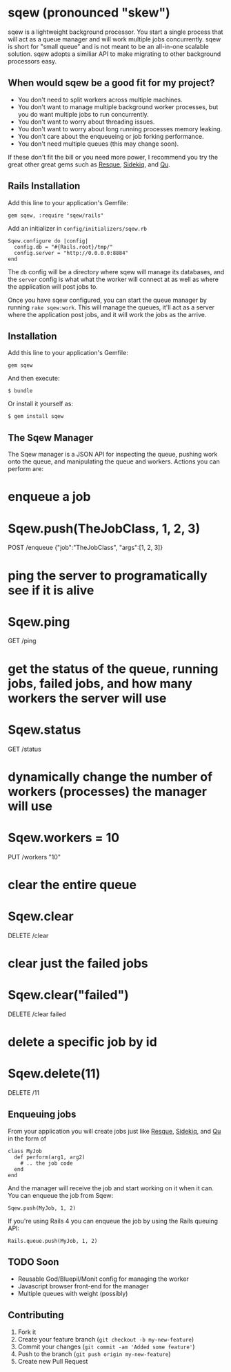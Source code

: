 # sqew (pronounced "skew")

sqew is a lightweight background processor. You start a single process that will act as a queue manager and will work multiple jobs concurrently. sqew is short for "small queue" and is not meant to be an all-in-one scalable solution. sqew adopts a similiar API to make migrating to other background processors easy.

## When would sqew be a good fit for my project?

* You don't need to split workers across multiple machines.
* You don't want to manage multiple background worker processes, but you do want multiple jobs to run concurrently.
* You don't want to worry about threading issues.
* You don't want to worry about long running processes memory leaking.
* You don't care about the enqueueing or job forking performance.
* You don't need multiple queues (this may change soon).

If these don't fit the bill or you need more power, I recommend you try the great other great gems such as [Resque](https://github.com/defunkt/resque), [Sidekiq](https://github.com/mperham/sidekiq), and [Qu](https://github.com/bkeepers/qu).

## Rails Installation

Add this line to your application's Gemfile:

    gem sqew, :require "sqew/rails"

Add an initializer in `config/initializers/sqew.rb`

    Sqew.configure do |config|
      config.db = "#{Rails.root}/tmp/"
      config.server = "http://0.0.0.0:8884"
    end

The `db` config will be a directory where sqew will manage its databases, and the `server` config is what what the worker will connect at as well as where the application will post jobs to.

Once you have sqew configured, you can start the queue manager by running `rake sqew:work`. This will manage the queues, it'll act as a server where the application post jobs, and it will work the jobs as the arrive.

## Installation

Add this line to your application's Gemfile:

    gem sqew

And then execute:

    $ bundle

Or install it yourself as:

    $ gem install sqew
    
## The Sqew Manager

The Sqew manager is a JSON API for inspecting the queue, pushing work onto the queue, and manipulating the queue and workers. Actions you can perform are:

  # enqueue a job
  # Sqew.push(TheJobClass, 1, 2, 3)
  POST /enqueue
    {"job":"TheJobClass", "args":[1, 2, 3]}
  
  # ping the server to programatically see if it is alive
  # Sqew.ping
  GET /ping
  
  # get the status of the queue, running jobs, failed jobs, and how many workers the server will use
  # Sqew.status
  GET /status
  
  # dynamically change the number of workers (processes) the manager will use
  # Sqew.workers = 10
  PUT /workers
    "10"
  
  # clear the entire queue
  # Sqew.clear
  DELETE /clear
  
  # clear just the failed jobs
  # Sqew.clear("failed")
  DELETE /clear
    failed
  
  # delete a specific job by id
  # Sqew.delete(11)
  DELETE /11
  
## Enqueuing jobs

From your application you will create jobs just like [Resque](https://github.com/defunkt/resque), [Sidekiq](https://github.com/mperham/sidekiq), and [Qu](https://github.com/bkeepers/qu) in the form of

    class MyJob
      def perform(arg1, arg2)
        # .. the job code
      end
    end

And the manager will receive the job and start working on it when it can. You can enqueue the job from Sqew:

    Sqew.push(MyJob, 1, 2)
    
If you're using Rails 4 you can enqueue the job by using the Rails queuing API:

    Rails.queue.push(MyJob, 1, 2)


## TODO Soon

* Reusable God/Bluepil/Monit config for managing the worker
* Javascript browser front-end for the manager
* Multiple queues with weight (possibly)

## Contributing

1. Fork it
2. Create your feature branch (`git checkout -b my-new-feature`)
3. Commit your changes (`git commit -am 'Added some feature'`)
4. Push to the branch (`git push origin my-new-feature`)
5. Create new Pull Request

